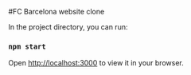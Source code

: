 
#FC Barcelona website clone


In the project directory, you can run:

### `npm start`

Open [http://localhost:3000](http://localhost:3000) to view it in your browser.
